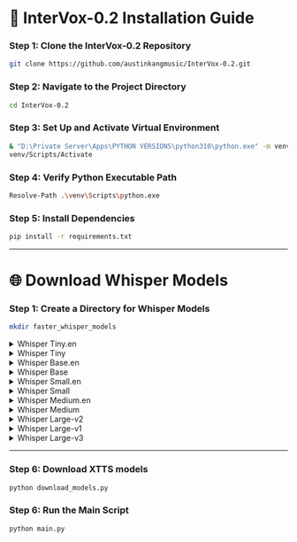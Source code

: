 # 🚀 **InterVox-0.2 Installation Guide**

### Step 1: Clone the **InterVox-0.2** Repository
```bash
git clone https://github.com/austinkangmusic/InterVox-0.2.git
```

### Step 2: Navigate to the Project Directory
```bash
cd InterVox-0.2
```

### Step 3: Set Up and Activate Virtual Environment
```bash
& "D:\Private Server\Apps\PYTHON VERSIONS\python310\python.exe" -m venv venv
venv/Scripts/Activate
```

### Step 4: Verify Python Executable Path
```bash
Resolve-Path .\venv\Scripts\python.exe
```

### Step 5: Install Dependencies
```bash
pip install -r requirements.txt
```

---

# 🌐 **Download Whisper Models**

### Step 1: Create a Directory for Whisper Models
```bash
mkdir faster_whisper_models
```

<details>
  <summary>Whisper Tiny.en</summary>

  ```bash
  git clone https://huggingface.co/Systran/faster-whisper-tiny.en faster_whisper_models/tiny.en
  ```
</details>

<details>
  <summary>Whisper Tiny</summary>

  ```bash
  git clone https://huggingface.co/Systran/faster-whisper-tiny faster_whisper_models/tiny
  ```
</details>

<details>
  <summary>Whisper Base.en</summary>

  ```bash
  git clone https://huggingface.co/Systran/faster-whisper-base.en faster_whisper_models/base.en
  ```
</details>

<details>
  <summary>Whisper Base</summary>

  ```bash
  git clone https://huggingface.co/Systran/faster-whisper-base faster_whisper_models/base
  ```
</details>

<details>
  <summary>Whisper Small.en</summary>

  ```bash
  git clone https://huggingface.co/Systran/faster-whisper-small.en faster_whisper_models/small.en
  ```
</details>

<details>
  <summary>Whisper Small</summary>

  ```bash
  git clone https://huggingface.co/Systran/faster-whisper-small faster_whisper_models/small
  ```
</details>

<details>
  <summary>Whisper Medium.en</summary>

  ```bash
  git clone https://huggingface.co/Systran/faster-whisper-medium.en faster_whisper_models/medium.en
  ```
</details>

<details>
  <summary>Whisper Medium</summary>

  ```bash
  git clone https://huggingface.co/Systran/faster-whisper-medium faster_whisper_models/medium
  ```
</details>

<details>
  <summary>Whisper Large-v2</summary>

  ```bash
  git clone https://huggingface.co/Systran/faster-whisper-large-v2 faster_whisper_models/large-v2
  ```
</details>

<details>
  <summary>Whisper Large-v1</summary>

  ```bash
  git clone https://huggingface.co/Systran/faster-whisper-large-v1 faster_whisper_models/large-v1
  ```
</details>

<details>
  <summary>Whisper Large-v3</summary>

  ```bash
  git clone https://huggingface.co/Systran/faster-whisper-large-v3 faster_whisper_models/large-v3
  ```
</details>

---

### Step 6: Download XTTS models
```bash
python download_models.py
```

### Step 6: Run the Main Script
```bash
python main.py
```
